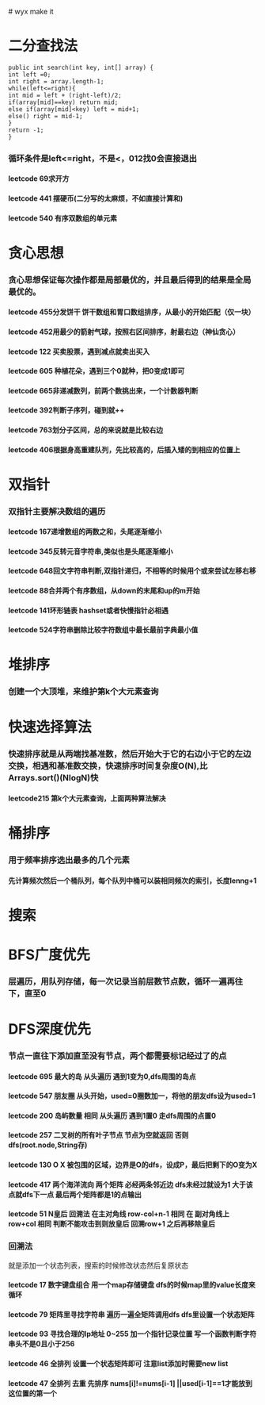 ﻿﻿﻿﻿﻿﻿﻿﻿﻿﻿﻿﻿﻿﻿﻿﻿﻿﻿﻿﻿﻿﻿# wyx make it# 二分查找法    public int search(int key, int[] array) {    int left =0;    int right = array.length-1;    while(left<=right){    int mid = left + (right-left)/2;    if(array[mid]==key) return mid;    else if(array[mid]<key) left = mid+1;    else() right = mid-1;    }    return -1;    }### 循环条件是left<=right，不是<，012找0会直接退出#### leetcode 69求开方#### leetcode 441 摆硬币(二分写的太麻烦，不如直接计算和)#### leetcode 540 有序双数组的单元素# 贪心思想### 贪心思想保证每次操作都是局部最优的，并且最后得到的结果是全局最优的。#### leetcode 455分发饼干 饼干数组和胃口数组排序，从最小的开始匹配（仅一块）#### leetcode 452用最少的箭射气球，按照右区间排序，射最右边（神仙贪心）#### leetcode 122 买卖股票，遇到减点就卖出买入#### leetcode 605 种植花朵，遇到三个0就种，把0变成1即可#### leetcode 665非递减数列，前两个数挑出来，一个计数器判断#### leetcode 392判断子序列，碰到就++#### leetcode 763划分子区间，总的来说就是比较右边#### leetcode 406根据身高重建队列，先比较高的，后插入矮的到相应的位置上# 双指针### 双指针主要解决数组的遍历#### leetcode 167递增数组的两数之和，头尾逐渐缩小#### leetcode 345反转元音字符串,类似也是头尾逐渐缩小#### leetcode 648回文字符串判断,双指针递归，不相等的时候用个或来尝试左移右移#### leetcode 88合并两个有序数组，从down的末尾和up的m开始#### leetcode 141环形链表 hashset或者快慢指针必相遇#### leetcode 524字符串删除比较字符数组中最长最前字典最小值 # 堆排序### 创建一个大顶堆，来维护第k个大元素查询# 快速选择算法### 快速排序就是从两端找基准数，然后开始大于它的右边小于它的左边交换，相遇和基准数交换，快速排序时间复杂度O(N),比Arrays.sort()(NlogN)快#### leetcode215 第k个大元素查询，上面两种算法解决# 桶排序### 用于频率排序选出最多的几个元素#### 先计算频次然后一个桶队列，每个队列中桶可以装相同频次的索引，长度lenng+1# 搜索# BFS广度优先### 层遍历，用队列存储，每一次记录当前层数节点数，循环一遍再往下，直至0# DFS深度优先### 节点一直往下添加直至没有节点，两个都需要标记经过了的点#### leetcode 695 最大的岛 从头遍历 遇到1变为0,dfs周围的岛点#### leetcode 547 朋友圈 从头开始，used=0圈数加一，将他的朋友dfs设为used=1#### leetcode 200 岛屿数量 相同 从头遍历 遇到1置0 走dfs周围的点置0#### leetcode 257 二叉树的所有叶子节点 节点为空就返回 否则dfs(root.node,String存) #### leetcode 130 O X 被包围的区域，边界是O的dfs，设成P，最后把剩下的O变为X#### leetcode 417 两个海洋流向 两个矩阵 必经两条邻近边 dfs未经过就设为1 大于该点就dfs下一点 最后两个矩阵都是1的点输出#### leetcode 51 N皇后 回溯法 在主对角线 row-col+n-1 相同 在 副对角线上 row+col 相同 判断不能攻击到则放皇后 回溯row+1 之后再移除皇后### 回溯法就是添加一个状态列表，搜索的时候修改状态然后复原状态#### leetcode 17 数字键盘组合 用一个map存储键盘 dfs的时候map里的value长度来循环#### leetcode 79 矩阵里寻找字符串 遍历一遍全矩阵调用dfs dfs里设置一个状态矩阵#### leetcode 93 寻找合理的Ip地址 0~255 加一个指针记录位置 写一个函数判断字符串头不是0且小于256#### leetcode 46 全排列 设置一个状态矩阵即可 注意list<list>添加时需要new list#### leetcode 47 全排列 去重 先排序 nums[i]!=nums[i-1] ||used[i-1]==1才能放到这位置的第一个
